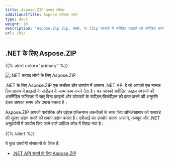 ```yaml
---
title: Aspose.ZIP उत्पाद परिवार
additionalTitle: Aspose एपीआई संदर्भ
type: docs
weight: 10
description: "Aspose.Zip Zip, RAR, या 7Zip स्वरूपों में संपीड़ित फ़ाइलों को संपीड़ित करने, निकालने और संसाधित करने के लिए उपयोग में आसान API है। ZipCrypto या AES128, 192 और AES256 का उपयोग करके एन्क्रिप्शन लागू करता है।"
url: /hi/
---
```


## .NET के लिए Aspose.ZIP

{{% alert color="primary" %}} 

![.NET उत्पाद लोगो के लिए Aspose.ZIP](../home_1.png)


.NET के लिए Aspose.ZIP एक लचीला और उपयोग में आसान .NET API है जो आपको एक मानक ज़िप प्रारूप में फ़ाइलों के संपीड़न के साथ काम करने देता है। यह आपको संपीड़ित फ़ाइल स्वरूपों की अंतर्निहित जटिलता में जाए बिना फ़ाइलों और फ़ोल्डरों के संपीड़न/विसंपीड़न को प्राप्त करने की अनुमति देकर आपका समय और प्रयास बचाता है।

Aspose.ZIP आपको पारंपरिक और एईएस एन्क्रिप्शन तकनीकों के साथ ज़िप अभिलेखागार को पासवर्ड की सुरक्षा प्रदान करने की क्षमता प्रदान करता है। एपीआई का उपयोग करना आसान, मजबूत और .NET अनुप्रयोगों में उपयोग किए जाने वाले प्रबंधित कोड में लिखा गया है।

{{% /alert %}} 

ये कुछ उपयोगी संसाधनों के लिंक हैं:
- [.NET API संदर्भ के लिए Aspose.ZIP](/zip/hi/net/)